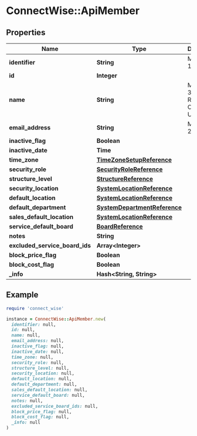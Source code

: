 # ConnectWise::ApiMember

## Properties

| Name | Type | Description | Notes |
| ---- | ---- | ----------- | ----- |
| **identifier** | **String** |  Max length: 15; |  |
| **id** | **Integer** |  | [optional] |
| **name** | **String** |  Max length: 30; Required On Updates; | [optional] |
| **email_address** | **String** |  Max length: 250; | [optional] |
| **inactive_flag** | **Boolean** |  | [optional] |
| **inactive_date** | **Time** |  | [optional] |
| **time_zone** | [**TimeZoneSetupReference**](TimeZoneSetupReference.md) |  | [optional] |
| **security_role** | [**SecurityRoleReference**](SecurityRoleReference.md) |  | [optional] |
| **structure_level** | [**StructureReference**](StructureReference.md) |  | [optional] |
| **security_location** | [**SystemLocationReference**](SystemLocationReference.md) |  | [optional] |
| **default_location** | [**SystemLocationReference**](SystemLocationReference.md) |  | [optional] |
| **default_department** | [**SystemDepartmentReference**](SystemDepartmentReference.md) |  | [optional] |
| **sales_default_location** | [**SystemLocationReference**](SystemLocationReference.md) |  | [optional] |
| **service_default_board** | [**BoardReference**](BoardReference.md) |  | [optional] |
| **notes** | **String** |  | [optional] |
| **excluded_service_board_ids** | **Array&lt;Integer&gt;** |  | [optional] |
| **block_price_flag** | **Boolean** |  | [optional] |
| **block_cost_flag** | **Boolean** |  | [optional] |
| **_info** | **Hash&lt;String, String&gt;** |  | [optional] |

## Example

```ruby
require 'connect_wise'

instance = ConnectWise::ApiMember.new(
  identifier: null,
  id: null,
  name: null,
  email_address: null,
  inactive_flag: null,
  inactive_date: null,
  time_zone: null,
  security_role: null,
  structure_level: null,
  security_location: null,
  default_location: null,
  default_department: null,
  sales_default_location: null,
  service_default_board: null,
  notes: null,
  excluded_service_board_ids: null,
  block_price_flag: null,
  block_cost_flag: null,
  _info: null
)
```

